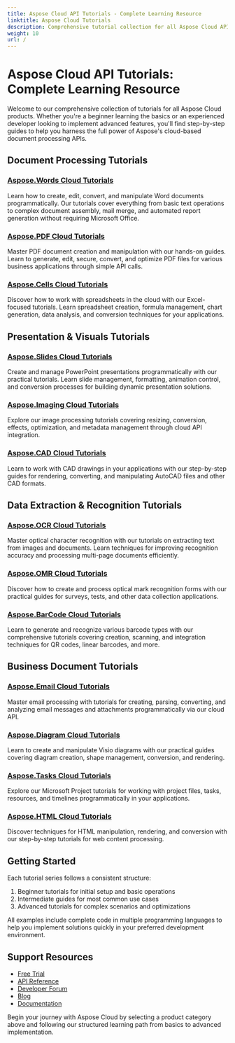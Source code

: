 ```yaml
---
title: Aspose Cloud API Tutorials - Complete Learning Resource
linktitle: Aspose Cloud Tutorials
description: Comprehensive tutorial collection for all Aspose Cloud APIs. Learn document processing, imaging, OCR, and more with step-by-step guides.
weight: 10
url: /
---
```


# Aspose Cloud API Tutorials: Complete Learning Resource

Welcome to our comprehensive collection of tutorials for all Aspose Cloud products. Whether you're a beginner learning the basics or an experienced developer looking to implement advanced features, you'll find step-by-step guides to help you harness the full power of Aspose's cloud-based document processing APIs.

## Document Processing Tutorials

### [Aspose.Words Cloud Tutorials](./words/)
Learn how to create, edit, convert, and manipulate Word documents programmatically. Our tutorials cover everything from basic text operations to complex document assembly, mail merge, and automated report generation without requiring Microsoft Office.

### [Aspose.PDF Cloud Tutorials](./pdf/)
Master PDF document creation and manipulation with our hands-on guides. Learn to generate, edit, secure, convert, and optimize PDF files for various business applications through simple API calls.

### [Aspose.Cells Cloud Tutorials](./cells/)
Discover how to work with spreadsheets in the cloud with our Excel-focused tutorials. Learn spreadsheet creation, formula management, chart generation, data analysis, and conversion techniques for your applications.

## Presentation & Visuals Tutorials

### [Aspose.Slides Cloud Tutorials](./slides/)
Create and manage PowerPoint presentations programmatically with our practical tutorials. Learn slide management, formatting, animation control, and conversion processes for building dynamic presentation solutions.

### [Aspose.Imaging Cloud Tutorials](./imaging/)
Explore our image processing tutorials covering resizing, conversion, effects, optimization, and metadata management through cloud API integration.

### [Aspose.CAD Cloud Tutorials](./cad/)
Learn to work with CAD drawings in your applications with our step-by-step guides for rendering, converting, and manipulating AutoCAD files and other CAD formats.

## Data Extraction & Recognition Tutorials

### [Aspose.OCR Cloud Tutorials](./ocr/)
Master optical character recognition with our tutorials on extracting text from images and documents. Learn techniques for improving recognition accuracy and processing multi-page documents efficiently.

### [Aspose.OMR Cloud Tutorials](./omr/)
Discover how to create and process optical mark recognition forms with our practical guides for surveys, tests, and other data collection applications.

### [Aspose.BarCode Cloud Tutorials](./barcode/)
Learn to generate and recognize various barcode types with our comprehensive tutorials covering creation, scanning, and integration techniques for QR codes, linear barcodes, and more.

## Business Document Tutorials

### [Aspose.Email Cloud Tutorials](./email/)
Master email processing with tutorials for creating, parsing, converting, and analyzing email messages and attachments programmatically via our cloud API.

### [Aspose.Diagram Cloud Tutorials](./diagram/)
Learn to create and manipulate Visio diagrams with our practical guides covering diagram creation, shape management, conversion, and rendering.

### [Aspose.Tasks Cloud Tutorials](#)
Explore our Microsoft Project tutorials for working with project files, tasks, resources, and timelines programmatically in your applications.

### [Aspose.HTML Cloud Tutorials](#)
Discover techniques for HTML manipulation, rendering, and conversion with our step-by-step tutorials for web content processing.

## Getting Started

Each tutorial series follows a consistent structure:

1. Beginner tutorials for initial setup and basic operations
2. Intermediate guides for most common use cases
3. Advanced tutorials for complex scenarios and optimizations

All examples include complete code in multiple programming languages to help you implement solutions quickly in your preferred development environment.

## Support Resources

- [Free Trial](https://dashboard.aspose.cloud/)
- [API Reference](https://reference.aspose.cloud/)
- [Developer Forum](https://forum.aspose.cloud/)
- [Blog](https://blog.aspose.cloud/)
- [Documentation](https://docs.aspose.cloud/)

Begin your journey with Aspose Cloud by selecting a product category above and following our structured learning path from basics to advanced implementation.